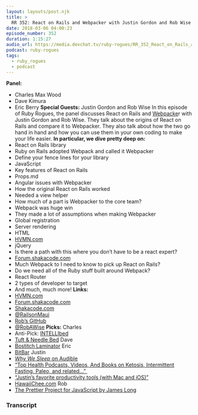 ```yaml
---
layout: layouts/post.njk
title: >
  RR 352: React on Rails and Webpacker with Justin Gordon and Rob Wise
date: 2018-03-06 04:00:23
episode_number: 352
duration: 1:15:27
audio_url: https://media.devchat.tv/ruby-rogues/RR_352_React_on_Rails_and_Webpacker_with_Justin_Gordon_and_Rob_Wise.mp3
podcast: ruby-rogues
tags:
  - ruby_rogues
  - podcast
---
```


**Panel:&nbsp;**

- Charles Max Wood
- Dave Kimura
- Eric Berry
  **Special Guests:** Justin Gordon and Rob Wise In this episode of Ruby Rogues, the panel discusses React on Rails and [Webpacke](https://github.com/rails/webpacker)r with Justin Gordon and Rob Wise. They talk about the origins of React on Rails and compare it to Webpacker. They also talk about how the two go hand in hand and how you can use them in your own coding to make your life easier. **In particular, we dive pretty deep on:**
- React on Rails library
- Ruby on Rails adopted Webpack and called it Webpacker
- Define your fence lines for your library
- JavaScript
- Key features of React on Rails
- Props.md
- Angular issues with Webpacker
- How the original React on Rails worked
- Needed a view helper
- How much of a part is Webpacker to the core team?
- Webpack was huge win
- They made a lot of assumptions when making Webpacker
- Global registration
- Server rendering
- HTML
- [HVMN.com](https://hvmn.com/)
- jQuery
- Is there a path with this where you don’t have to be a react expert?
- [Forum.shakacode.com](https://forum.shakacode.com/)
- Much Webpack to I need to know to pick up React on Rails?
- Do we need all of the Ruby stuff built around Webpack?
- React Router
- 2 types of developer to target
- And much, much more!
  **Links:**
- [HVMN.com](https://hvmn.com/)
- [Forum.shakacode.com](https://forum.shakacode.com/)
- [Shakacode.com](http://www.shakacode.com/)
- [@RailsonMaui](https://twitter.com/railsonmaui?lang=en)
- [Rob’s GitHub](https://github.com/robwise)
- [@RobAWise](https://twitter.com/robawise?lang=en)
  **Picks:** Charles
- Anti-Pick: [INTELLIbed](https://intellibed.com/)
- [Tuft & Needle Bed](https://www.tuftandneedle.com/mattress/?size=tn23t)
  Dave
- [Bostitch Laminator](https://www.samsclub.com/sams/bostitch-laminator-12-5-inch-fast-heat/prod21291391.ip)
  Eric
- [BitBar](https://getbitbar.com/)
  Justin
- [_Why We Sleep_ on Audible](https://www.audible.com/pd/Science-Technology/Why-We-Sleep-Audiobook/B0752ZQR33)
- [“Top Health Podcasts, Videos, And Books on Ketosis, Intermittent Fasting, Paleo, and related…”&nbsp;](https://forum.shakacode.com/t/top-health-podcasts-videos-and-books-on-ketosis-intermittent-fasting-paleo-and-related/880)
- [“Justin’s favorite productivity tools (with Mac and iOS)”](https://forum.shakacode.com/t/justins-favorite-productivity-tools-with-mac-and-ios/388)
- [HawaiiChee.com](https://www.hawaiichee.com/)
  Rob
- [The Prettier Project for JavaScript by James Long](https://prettier.io/)

### Transcript
